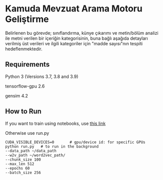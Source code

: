 # Kamuda Mevzuat Arama Motoru Geliştirme

Belirlenen bu görevde; sınıflandırma, künye çıkarımı ve metin/bölüm analizi ile metni verilen bir içeriğin kategorisinin, buna bağlı aşağıda detayları verilmiş üst verileri ve ilgili kategoriler için "madde sayısı"nın tespiti hedeflenmektedir.

## Requirements
Python 3 (Versions 3.7, 3.8 and 3.9)

tensorflow-gpu 2.6

gensim 4.2 

## How to Run

If you want to train using notebooks, use <a href="https://github.com/idurgar/data.ml.teknofest22/blob/master/notebooks/classification.ipynb">this link</a>

Otherwise use run.py

```
CUDA_VISIBLE_DEVICES=0       # gpu/device id: for specific GPUs
python run.py   # to run in the background
--data_path ~/data_path
--w2v_path ~/word2vec_path/
--chunk_size 100     
--max_len 512   
--epochs 60   
--batch_size 256
```

